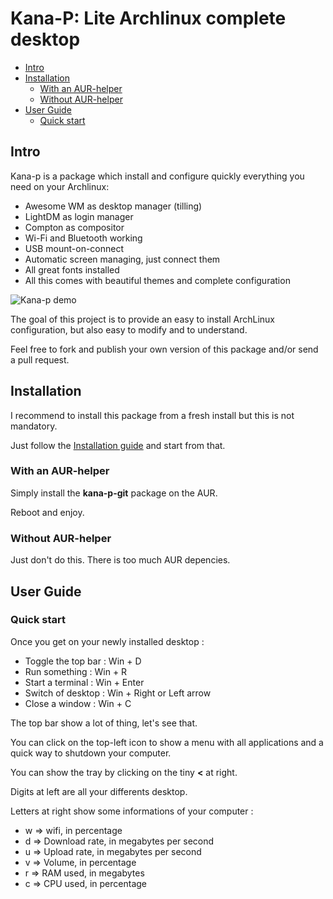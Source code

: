 # Kana-P: Lite Archlinux complete desktop

<!-- START doctoc generated TOC please keep comment here to allow auto update -->
<!-- DON'T EDIT THIS SECTION, INSTEAD RE-RUN doctoc TO UPDATE -->


- [Intro](#intro)
- [Installation](#installation)
  - [With an AUR-helper](#with-an-aur-helper)
  - [Without AUR-helper](#without-aur-helper)
- [User Guide](#user-guide)
  - [Quick start](#quick-start)

<!-- END doctoc generated TOC please keep comment here to allow auto update -->

## Intro

Kana-p is a package which install and configure quickly everything you need on your Archlinux:

- Awesome WM as desktop manager (tilling)
- LightDM as login manager
- Compton as compositor
- Wi-Fi and Bluetooth working
- USB mount-on-connect
- Automatic screen managing, just connect them
- All great fonts installed
- All this comes with beautiful themes and complete configuration

![Kana-p demo](http://i.imgur.com/ScrXe7A.png)

The goal of this project is to provide an easy to install ArchLinux configuration, but also easy to modify and to understand.

Feel free to fork and publish your own version of this package and/or send a pull request.

## Installation

I recommend to install this package from a fresh install but this is not mandatory.

Just follow the [Installation guide](https://wiki.archlinux.org/index.php/Installation_guide) and start from that.

### With an AUR-helper

Simply install the **kana-p-git** package on the AUR.

Reboot and enjoy.

### Without AUR-helper

Just don't do this. There is too much AUR depencies.

## User Guide

### Quick start

Once you get on your newly installed desktop :
- Toggle the top bar : Win + D
- Run something : Win + R
- Start a terminal : Win + Enter
- Switch of desktop : Win + Right or Left arrow
- Close a window : Win + C

The top bar show a lot of thing, let's see that.

You can click on the top-left icon to show a menu with all applications and a quick way to shutdown your computer.

You can show the tray by clicking on the tiny **<** at right.

Digits at left are all your differents desktop.

Letters at right show some informations of your computer :
- w => wifi, in percentage
- d => Download rate, in megabytes per second
- u => Upload rate, in megabytes per second
- v => Volume, in percentage
- r => RAM used, in megabytes
- c => CPU used, in percentage

